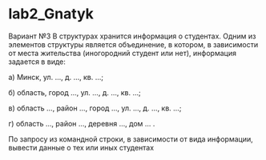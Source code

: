 ﻿lab2_Gnatyk
===========
Вариант №3
В структурах хранится  информация о студентах. Одним из 
элементов структуры является объединение, в котором, в зависимости от 
места жительства (иногородний студент или нет), информация задается в 
виде: 
 
а) Минск, ул. …, д. …, кв. …; 
 
б) область, город …, ул. …, д. …, кв. …; 
 
в) область …, район …, город …, ул. …, д. …, кв. …; 
 
г) область …, район …, деревня …, дом … . 
 
По запросу из командной строки, в зависимости от вида информации, 
вывести данные о тех или иных студентах